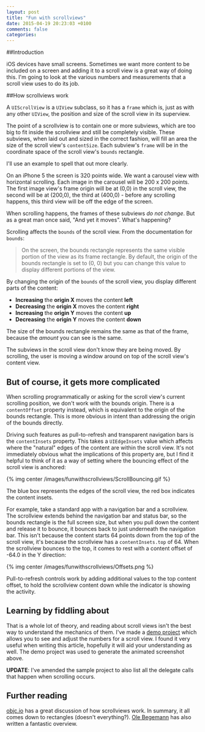 ```yaml
---
layout: post
title: "Fun with scrollviews"
date: 2015-04-19 20:23:03 +0100
comments: false
categories: 
---
```


##Introduction

iOS devices have small screens. Sometimes we want more content to be included on a screen and adding it to a scroll view is a great way of doing this. I'm going to look at the various numbers and measurements that a scroll view uses to do its job.

<!--more-->

##How scrollviews work

A `UIScrollView` is a `UIView` subclass, so it has a `frame` which is, just as with any other `UIView`, the position and size of the scroll view in its superview.

The point of a scrollview is to contain one or more subviews, which are too big to fit inside the scrollview and still be completely visible. These subviews, when laid out and sized in the correct fashion, will fill an area the size of the scroll view's `contentSize`. Each subview's `frame` will be in the coordinate space of the scroll view's `bounds` rectangle. 

I'll use an example to spell that out more clearly.

On an iPhone 5 the screen is 320 points wide. We want a carousel view with horizontal scrolling. Each image in the carousel will be 200 x 200 points. The first image view's frame origin will be at (0,0) in the scroll view, the second will be at (200,0), the third at (400,0) - before any scrolling happens, this third view will be off the edge of the screen. 

When scrolling happens, the frames of these subviews _do not change_. But as a great man once said, "And yet it moves". What's happening? 

Scrolling affects the `bounds` of the scroll view. From the documentation for `bounds`:

> On the screen, the bounds rectangle represents the same visible portion of the view as its frame rectangle. By default, the origin of the bounds rectangle is set to (0, 0) but you can change this value to display different portions of the view.

By changing the origin of the `bounds` of the scroll view, you display different parts of the content:

- **Increasing** the **origin X** moves the content **left**
- **Decreasing** the **origin X** moves the content **right**
- **Increasing** the **origin Y** moves the content **up**
- **Decreasing** the **origin Y** moves the content **down**

The size of the bounds rectangle remains the same as that of the frame, because the _amount_ you can see is the same. 

The subviews in the scroll view don't know they are being moved. By scrolling, the user is moving a window around on top of the scroll view's content view.

## But of course, it gets more complicated 

When scrolling programmatically or asking for the scroll view's current scrolling position, we don't work with the bounds origin. There is a `contentOffset` property instead, which is equivalent to the origin of the bounds rectangle. This is more obvious in intent than addressing the origin of the bounds directly. 

Driving such features as pull-to-refresh and transparent navigation bars is the `contentInsets` property. This takes a `UIEdgeInsets` value which affects where the "natural" edges of the content are within the scroll view. It's not immediately obvious what the implications of this property are, but I find it helpful to think of it as a way of setting where the bouncing effect of the scroll view is anchored:

{% img center /images/funwithscrollviews/ScrollBouncing.gif %} 

The blue box represents the edges of the scroll view, the red box indicates the content insets.

For example, take a standard app with a navigation bar and a scrollview. The scrollview extends behind the navigation bar and status bar, so the bounds rectangle is the full screen size, but when you pull down the content and release it to bounce, it bounces back to just underneath the navigation bar. This isn't because the content starts 64 points down from the top of the scroll view, it's because the scrollview has a `contentInsets.top` of 64. When the scrollview bounces to the top, it comes to rest with a content offset of -64.0 in the Y direction: 

{% img center /images/funwithscrollviews/Offsets.png %} 

Pull-to-refresh controls work by adding additional values to the top content offset, to hold the scrollview content down while the indicator is showing the activity. 

## Learning by fiddling about

That is a whole lot of theory, and reading about scroll views isn't the best way to understand the mechanics of them. I've made a [demo project](http://www.github.com/jrturton/funwithscrollviews) which allows you to see and adjust the numbers for a scroll view. I found it very useful when writing this article, hopefully it will aid your understanding as well. The demo project was used to generate the animated screenshot above.

**UPDATE**: I've amended the sample project to also list all the delegate calls that happen when scrolling occurs.

## Further reading

[objc.io](http://www.objc.io/issue-3/scroll-view.html) has a great discussion of how scrollviews work. In summary, it all comes down to rectangles (doesn't everything?). [Ole Begemann](http://oleb.net/blog/2014/04/understanding-uiscrollview/) has also written a fantastic overview. 


